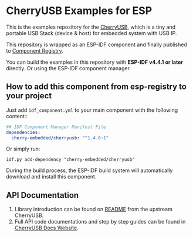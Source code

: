 # CherryUSB Examples for ESP

This is the examples repository for the [CherryUSB](https://github.com/cherry-embedded/CherryUSB), which is a tiny and portable USB Stack (device & host) for embedded system with USB IP.

This repository is wrapped as an ESP-IDF component and finally published to [Component Registry](https://components.espressif.com/).

You can build the examples in this repository with **ESP-IDF v4.4.1 or later** directly. Or using the ESP-IDF component manager.

## How to add this component from esp-registry to your project

Just add ``idf_component.yml`` to your main component with the following content::

```yaml
## IDF Component Manager Manifest File
dependencies:
  cherry-embedded/cherryusb: "^1.4.0~1"
```

Or simply run:

```
idf.py add-dependency "cherry-embedded/cherryusb"
```

During the build process, the ESP-IDF build system will automatically download and install this component.

## API Documentation

1. Library introduction can be found on [README](https://github.com/cherry-embedded/CherryUSB/blob/master/README.md) from the upstream CherryUSB.
2. Full API code documentations and step by step guides can be found in [CherryUSB Docs Website](https://cherryusb.readthedocs.io/).